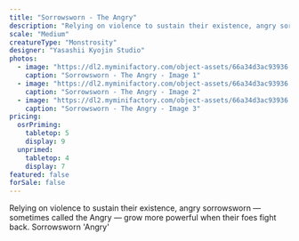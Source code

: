 ```yaml
---
title: "Sorrowsworn - The Angry"
description: "Relying on violence to sustain their existence, angry sorrowsworn — sometimes called the Angry — grow more powerful when their foes fight back. Sorrowsworn 'Angry'"
scale: "Medium"
creatureType: "Monstrosity"
designer: "Yasashii Kyojin Studio"
photos:
  - image: "https://dl2.myminifactory.com/object-assets/66a34d3ac93936.44764590/images/720X720-Sorrowsworn_Angry_PS.jpg"
    caption: "Sorrowsworn - The Angry - Image 1"
  - image: "https://dl2.myminifactory.com/object-assets/66a34d3ac93936.44764590/images/720X720-Sorrowsworn_Angry_B.jpg"
    caption: "Sorrowsworn - The Angry - Image 2"
  - image: "https://dl2.myminifactory.com/object-assets/66a34d3ac93936.44764590/images/720X720-Sorrowsworn_Angry_SCALE.jpg"
    caption: "Sorrowsworn - The Angry - Image 3"
pricing:
  osrPriming:
    tabletop: 5
    display: 9
  unprimed:
    tabletop: 4
    display: 7
featured: false
forSale: false
---
```


Relying on violence to sustain their existence, angry sorrowsworn — sometimes called the Angry — grow more powerful when their foes fight back. Sorrowsworn 'Angry'